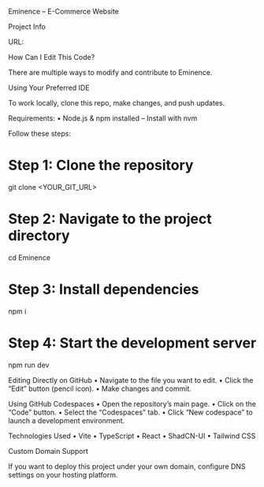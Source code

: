 Eminence – E-Commerce Website

Project Info

URL:

How Can I Edit This Code?

There are multiple ways to modify and contribute to Eminence.

Using Your Preferred IDE

To work locally, clone this repo, make changes, and push updates.

Requirements:
	•	Node.js & npm installed – Install with nvm

Follow these steps:

# Step 1: Clone the repository
git clone <YOUR_GIT_URL>

# Step 2: Navigate to the project directory
cd Eminence

# Step 3: Install dependencies
npm i

# Step 4: Start the development server
npm run dev

Editing Directly on GitHub
	•	Navigate to the file you want to edit.
	•	Click the “Edit” button (pencil icon).
	•	Make changes and commit.

Using GitHub Codespaces
	•	Open the repository’s main page.
	•	Click on the “Code” button.
	•	Select the “Codespaces” tab.
	•	Click “New codespace” to launch a development environment.

Technologies Used
	•	Vite
	•	TypeScript
	•	React
	•	ShadCN-UI
	•	Tailwind CSS

Custom Domain Support

If you want to deploy this project under your own domain, configure DNS settings on your hosting platform.